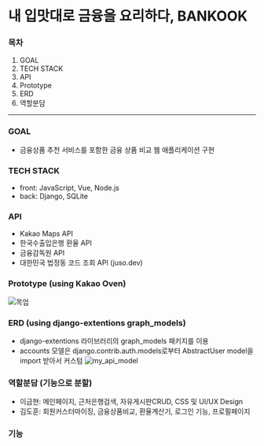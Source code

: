 # 내 입맛대로 금융을 요리하다, BANKOOK


### 목차
1. GOAL
2. TECH STACK 
3. API
4. Prototype
5. ERD
6. 역할분담
---

### GOAL
- 금융상품 추천 서비스를 포함한 금융 상품 비교 웹 애플리케이션 구현

### TECH STACK
- front: JavaScript, Vue, Node.js
- back: Django, SQLite

### API
* Kakao Maps API
* 한국수출입은행 환율 API
* 금융감독원 API
* 대한민국 법정동 코드 조회 API (juso.dev)

### Prototype (using Kakao Oven)
![목업](https://github.com/goldbutnew/BANKOOK/assets/149566915/b26b22fe-07b7-425e-b8f7-6cef77701015)


### ERD (using django-extentions graph_models)
* django-extentions 라이브러리의 graph_models 패키지를 이용
* accounts 모델은 django.contrib.auth.models로부터 AbstractUser model을 import 받아서 커스텀
![my_api_model](https://github.com/goldbutnew/BANKOOK/assets/149566915/b96b6580-547b-452f-9cd5-822f6319690b)


### 역할분담 (기능으로 분할)
* 이금현: 메인페이지, 근처은행검색, 자유게시판CRUD, CSS 및 UI/UX Design
* 김도훈: 회원커스터마이징, 금융상품비교, 환율계산기, 로그인 기능, 프로필페이지

### 기능